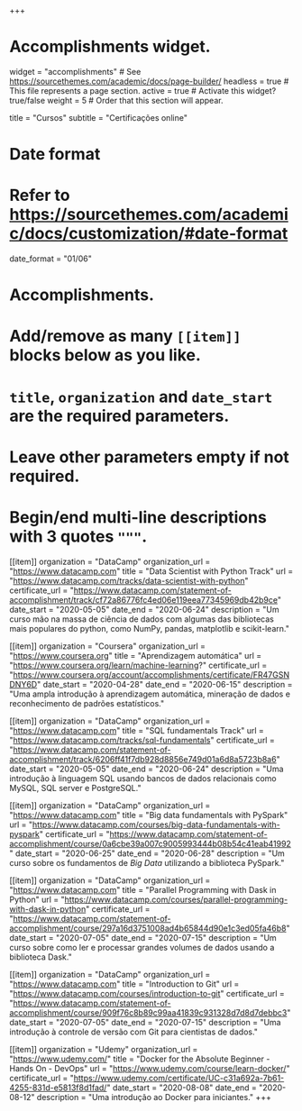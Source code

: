 +++
# Accomplishments widget.
widget = "accomplishments"  # See https://sourcethemes.com/academic/docs/page-builder/
headless = true  # This file represents a page section.
active = true  # Activate this widget? true/false
weight = 5  # Order that this section will appear.

title = "Cursos"
subtitle = "Certificações online"

# Date format
#   Refer to https://sourcethemes.com/academic/docs/customization/#date-format
date_format = "01/06"

# Accomplishments.
#   Add/remove as many `[[item]]` blocks below as you like.
#   `title`, `organization` and `date_start` are the required parameters.
#   Leave other parameters empty if not required.
#   Begin/end multi-line descriptions with 3 quotes `"""`.


[[item]]
  organization = "DataCamp"
  organization_url = "https://www.datacamp.com"
  title = "Data Scientist with Python Track"
  url = "https://www.datacamp.com/tracks/data-scientist-with-python"
  certificate_url = "https://www.datacamp.com/statement-of-accomplishment/track/cf72a86776fc4ed06e119eea77345969db42b9ce"
  date_start = "2020-05-05"
  date_end = "2020-06-24"
  description = "Um curso mão na massa de ciência de dados com algumas das bibliotecas mais populares do python, como NumPy, pandas, matplotlib e scikit-learn."

[[item]]
  organization = "Coursera"
  organization_url = "https://www.coursera.org"
  title = "Aprendizagem automática"
  url = "https://www.coursera.org/learn/machine-learning?"
  certificate_url = "https://www.coursera.org/account/accomplishments/certificate/FR47GSNDNY6D"
  date_start = "2020-04-28"
  date_end = "2020-06-15"
  description = "Uma ampla introdução à aprendizagem automática, mineração de dados e reconhecimento de padrões estatísticos."

[[item]]
  organization = "DataCamp"
  organization_url = "https://www.datacamp.com"
  title = "SQL fundamentals Track"
  url = "https://www.datacamp.com/tracks/sql-fundamentals"
  certificate_url = "https://www.datacamp.com/statement-of-accomplishment/track/6206ff41f7db928d8856e749d01a6d8a5723b8a6"
  date_start = "2020-05-05"
  date_end = "2020-06-24"
  description = "Uma introdução à linguagem SQL usando bancos de dados relacionais como MySQL, SQL server e PostgreSQL."

[[item]]
  organization = "DataCamp"
  organization_url = "https://www.datacamp.com"
  title = "Big data fundamentals with PySpark"
  url = "https://www.datacamp.com/courses/big-data-fundamentals-with-pyspark"
  certificate_url = "https://www.datacamp.com/statement-of-accomplishment/course/0a6cbe39a007c9005993444b08b54c41eab41992"
  date_start = "2020-06-25"
  date_end = "2020-06-28"
  description = "Um curso sobre os fundamentos de *Big Data* utilizando a biblioteca PySpark."

[[item]]
  organization = "DataCamp"
  organization_url = "https://www.datacamp.com"
  title = "Parallel Programming with Dask in Python"
  url = "https://www.datacamp.com/courses/parallel-programming-with-dask-in-python"
  certificate_url = "https://www.datacamp.com/statement-of-accomplishment/course/297a16d3751008ad4b65844d90e1c3ed05fa46b8"
  date_start = "2020-07-05"
  date_end = "2020-07-15"
  description = "Um curso sobre como ler e processar grandes volumes de dados usando a biblioteca Dask."  

[[item]]
  organization = "DataCamp"
  organization_url = "https://www.datacamp.com"
  title = "Introduction to Git"
  url = "https://www.datacamp.com/courses/introduction-to-git"
  certificate_url = "https://www.datacamp.com/statement-of-accomplishment/course/909f76c8b89c99aa41839c931328d7d8d7debbc3"
  date_start = "2020-07-05"
  date_end = "2020-07-15"
  description = "Uma introdução à controle de versão com Git para cientistas de dados."

[[item]]
  organization = "Udemy"
  organization_url = "https://www.udemy.com/"
  title = "Docker for the Absolute Beginner - Hands On - DevOps"
  url = "https://www.udemy.com/course/learn-docker/"
  certificate_url = "https://www.udemy.com/certificate/UC-c31a692a-7b61-4255-831d-e5813f8d1fad/"
  date_start = "2020-08-08"
  date_end = "2020-08-12"
  description = "Uma introdução ao Docker para iniciantes."
+++
